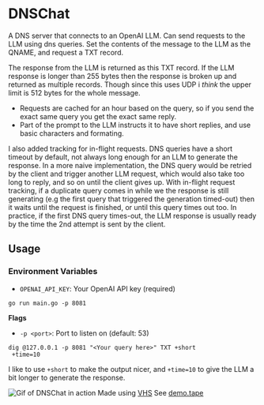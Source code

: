 # DNSChat

A DNS server that connects to an OpenAI LLM.
Can send requests to the LLM using dns queries.
Set the contents of the message to the LLM as the QNAME, and request a TXT record.

The response from the LLM is returned as this TXT record. If the LLM response is longer than 255 bytes then the response is broken up and returned as multiple records. Though since this uses UDP i _think_ the upper limit is 512 bytes for the whole message.

- Requests are cached for an hour based on the query, so if you send the exact same query you get the exact same reply.
- Part of the prompt to the LLM instructs it to have short replies, and use basic characters and formating.

I also added tracking for in-flight requests. DNS queries have a short timeout by default, not always long enough for an LLM to generate the response. In a more naive implementation, the DNS query would be retried by the client and trigger another LLM request, which would also take too long to reply, and so on until the client gives up.
With in-flight request tracking, if a duplicate query comes in while we the response is still generating (e.g the first query that triggered the generation timed-out) then it waits until the request is finished, or until this query times out too. In practice, if the first DNS query times-out, the LLM response is usually ready by the time the 2nd attempt is sent by the client.

## Usage

### Environment Variables
- `OPENAI_API_KEY`: Your OpenAI API key (required)


```
go run main.go -p 8081
```
**Flags**
- `-p <port>`: Port to listen on (default: 53)
```
dig @127.0.0.1 -p 8081 "<Your query here>" TXT +short
 +time=10
```


I like to use `+short` to make the output nicer, and `+time=10` to give the LLM a bit longer to generate the response.

![Gif of DNSChat in action](demo2.gif)
Made using [VHS](https://github.com/charmbracelet/vhs)
See [demo.tape](demo.tape)